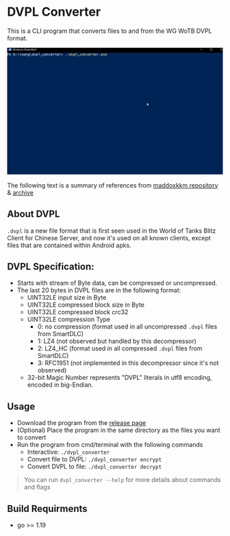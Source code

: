 # DVPL Converter

This is a CLI program that converts files to and from the WG WoTB DVPL format.

![Demo](img/demo.gif)

The following text is a summary of references from [maddoxkkm repository](github.com/maddoxkkm/dvpl_converter) & [archive](https://libraries.io/github/Maddoxkkm/dvpl_converter)

## About DVPL

`.dvpl` is a new file format that is first seen used in the World of Tanks Blitz Client for Chinese Server, and now it's used on all known clients, except files that are contained within Android apks.

## DVPL Specification:

- Starts with stream of Byte data, can be compressed or uncompressed.
- The last 20 bytes in DVPL files are in the following format:
  - UINT32LE input size in Byte
  - UINT32LE compressed block size in Byte
  - UINT32LE compressed block crc32
  - UINT32LE compression Type
    - 0: no compression (format used in all uncompressed `.dvpl` files from SmartDLC)
    - 1: LZ4 (not observed but handled by this decompressor)
    - 2: LZ4_HC (format used in all compressed `.dvpl` files from SmartDLC)
    - 3: RFC1951 (not implemented in this decompressor since it's not observed)
  - 32-bit Magic Number represents "DVPL" literals in utf8 encoding, encoded in big-Endian.

## Usage

- Download the program from the [release page](https://github.com/Tankerch/dvpl_converter/releases)
- (Optional) Place the program in the same directory as the files you want to convert
- Run the program from cmd/terminal with the following commands
  - Interactive: `./dvpl_converter`
  - Convert file to DVPL: `./dvpl_converter encrypt`
  - Convert DVPL to file: `./dvpl_converter decrypt`

> You can run `dvpl_converter --help` for more details about commands and flags

## Build Requirments

- go >= 1.19
